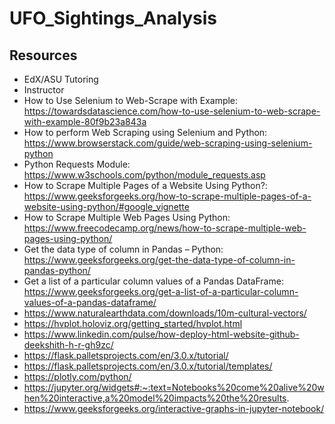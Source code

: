 # UFO_Sightings_Analysis

## Resources
- EdX/ASU Tutoring
- Instructor
- How to Use Selenium to Web-Scrape with Example: https://towardsdatascience.com/how-to-use-selenium-to-web-scrape-with-example-80f9b23a843a
- How to perform Web Scraping using Selenium and Python: https://www.browserstack.com/guide/web-scraping-using-selenium-python
- Python Requests Module: https://www.w3schools.com/python/module_requests.asp
- How to Scrape Multiple Pages of a Website Using Python?: https://www.geeksforgeeks.org/how-to-scrape-multiple-pages-of-a-website-using-python/#google_vignette
- How to Scrape Multiple Web Pages Using Python: https://www.freecodecamp.org/news/how-to-scrape-multiple-web-pages-using-python/
- Get the data type of column in Pandas – Python: https://www.geeksforgeeks.org/get-the-data-type-of-column-in-pandas-python/
- Get a list of a particular column values of a Pandas DataFrame: https://www.geeksforgeeks.org/get-a-list-of-a-particular-column-values-of-a-pandas-dataframe/
- https://www.naturalearthdata.com/downloads/10m-cultural-vectors/
- https://hvplot.holoviz.org/getting_started/hvplot.html
- https://www.linkedin.com/pulse/how-deploy-html-website-github-deekshith-h-r-gh9zc/
- https://flask.palletsprojects.com/en/3.0.x/tutorial/
- https://flask.palletsprojects.com/en/3.0.x/tutorial/templates/
- https://plotly.com/python/
- https://jupyter.org/widgets#:~:text=Notebooks%20come%20alive%20when%20interactive,a%20model%20impacts%20the%20results.
- https://www.geeksforgeeks.org/interactive-graphs-in-jupyter-notebook/
